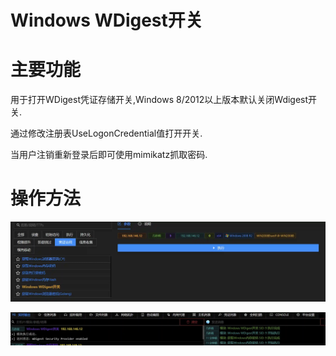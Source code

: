 # Windows WDigest开关

# 主要功能
用于打开WDigest凭证存储开关,Windows 8/2012以上版本默认关闭Wdigest开关.

通过修改注册表UseLogonCredential值打开开关.

当用户注销重新登录后即可使用mimikatz抓取密码.<font style="color:rgba(255, 255, 255, 0.85);">.</font>

# 操作方法
![](img\CredentialAccess_CredentialDumping_WindowsWDigestEnable\1.webp)

![](img\CredentialAccess_CredentialDumping_WindowsWDigestEnable\2.webp)


